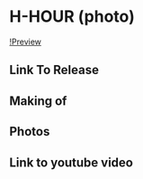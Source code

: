 # H-HOUR (photo)
[!Preview](https://github.com/H-Hour-Org/H-Hour-Org.github.io/blob/master/Media/Unreal/HighresScreenshot00031.png?raw=true)

## Link To Release

## Making of

## Photos 

## Link to youtube video
